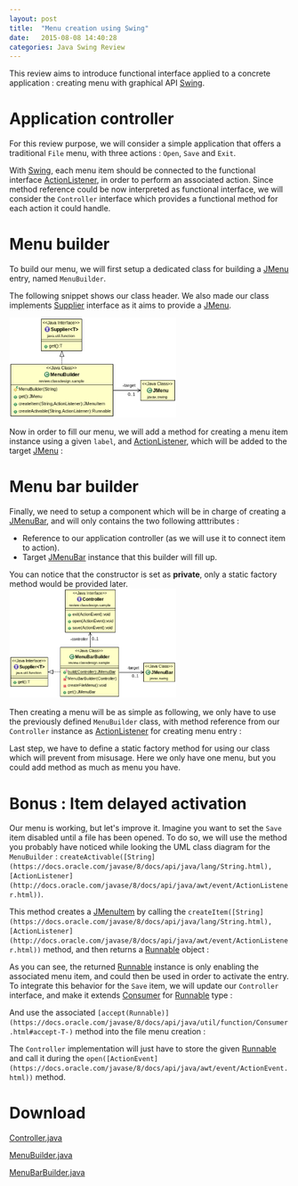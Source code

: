 ```yaml
---
layout: post
title:  "Menu creation using Swing"
date:   2015-08-08 14:40:28
categories: Java Swing Review
---
```



This review aims to introduce functional interface applied to a concrete application : creating menu with graphical API [Swing](https://docs.oracle.com/javase/tutorial/uiswing/).


# Application controller


For this review purpose, we will consider a simple application that offers a traditional ``File`` menu, with three actions : 
``Open``, ``Save`` and ``Exit``.


With [Swing](https://docs.oracle.com/javase/tutorial/uiswing/), each menu item should be connected to the functional interface [ActionListener](http://docs.oracle.com/javase/8/docs/api/java/awt/event/ActionListener.html), in order to perform an associated action. Since method reference could be now interpreted as functional interface, we will consider the ``Controller`` interface which provides a functional method for each action it could handle.


<script src="https://gist.github.com/Faylixe/0e8a9f92d0791c3a7777.js"></script>


# Menu builder


To build our menu, we will first setup a dedicated class for building a [JMenu](http://docs.oracle.com/javase/8/docs/api/javax/swing/JMenu.html) entry, named ``MenuBuilder``.


The following snippet shows our class header. We also made our class implements [Supplier](https://docs.oracle.com/javase/8/docs/api/java/util/function/Supplier.html) interface as it aims to provide a  [JMenu](http://docs.oracle.com/javase/8/docs/api/javax/swing/JMenu.html).

<a href="/images/review/menu-creation-using-swing/menubuilder.png">
<img src="/images/review/menu-creation-using-swing/menubuilder.png" class="img-responsive img-thumbnail" style="max-width: 300px;" /></a>

<script src="https://gist.github.com/Faylixe/b4bc013cb81cefeec83e.js"></script>

Now in order to fill our menu, we will add a method for creating a menu item instance using a given ``label``, and [ActionListener](http://docs.oracle.com/javase/8/docs/api/java/awt/event/ActionListener.html), which will be added to the target [JMenu](http://docs.oracle.com/javase/8/docs/api/javax/swing/JMenu.html) :

<script src="https://gist.github.com/Faylixe/4ed4f4f776afb9734066.js"></script>

# Menu bar builder

Finally, we need to setup a component which will be in charge of creating a [JMenuBar](http://docs.oracle.com/javase/8/docs/api/javax/swing/JMenuBar.html), and will only contains the two following atttributes :

* Reference to our application controller (as we will use it to connect item to action).
* Target [JMenuBar](http://docs.oracle.com/javase/8/docs/api/javax/swing/JMenuBar.html) instance that this builder will fill up.

<div class="alert alert-info">You can notice that the constructor is set as <b>private</b>, only a static factory method would be provided later.</div>
</div>

<a href="/images/review/menu-creation-using-swing/menubarbuilder.png">
<img src="/images/review/menu-creation-using-swing/menubarbuilder.png" class="img-responsive img-thumbnail" style="max-width: 300px;" /></a>

Then creating a menu will be as simple as following, we only have to use the previously defined ``MenuBuilder`` class, with method reference from our ``Controller`` instance as [ActionListener](http://docs.oracle.com/javase/8/docs/api/java/awt/event/ActionListener.html) for creating menu entry :

<script src="https://gist.github.com/Faylixe/9f70951e3501b3d4d960.js"></script>

Last step, we have to define a static factory method for using our class which will prevent from misusage. Here we only have one menu, but you could add method as much as menu you have.

<script src="https://gist.github.com/Faylixe/88ca1f0082ef24f29a13.js"></script>

# Bonus : Item delayed activation

Our menu is working, but let's improve it. Imagine you want to set the ``Save`` item disabled until a file has been opened. To do so, we will use the method you probably have noticed while looking the UML class diagram for the ``MenuBuilder`` : ``createActivable([String](https://docs.oracle.com/javase/8/docs/api/java/lang/String.html), [ActionListener](http://docs.oracle.com/javase/8/docs/api/java/awt/event/ActionListener.html))``.

This method creates a [JMenuItem](http://docs.oracle.com/javase/8/docs/api/javax/swing/JMenuItem.html) by calling the ``createItem([String](https://docs.oracle.com/javase/8/docs/api/java/lang/String.html), [ActionListener](http://docs.oracle.com/javase/8/docs/api/java/awt/event/ActionListener.html))`` method, and then returns a [Runnable](https://docs.oracle.com/javase/8/docs/api/java/lang/Runnable.html) object :

<script src="https://gist.github.com/Faylixe/4f823121e559bbb2e12c.js"></script>

As you can see, the returned [Runnable](https://docs.oracle.com/javase/8/docs/api/java/lang/Runnable.html) instance is only enabling the associated menu item, and could then be used in order to activate the entry. To integrate this behavior for the ``Save`` item, we will update our ``Controller`` interface, and make it extends [Consumer](https://docs.oracle.com/javase/8/docs/api/java/util/function/Consumer.html) for [Runnable](https://docs.oracle.com/javase/8/docs/api/java/lang/Runnable.html) type :

<script src="https://gist.github.com/Faylixe/adb10f84b0b5dd85bbd2.js"></script>

And use the associated ``[accept(Runnable)](https://docs.oracle.com/javase/8/docs/api/java/util/function/Consumer.html#accept-T-)`` method into the file menu creation :

<script src="https://gist.github.com/Faylixe/1903c2249384d048bfbf.js"></script>

The ``Controller`` implementation will just have to store the given [Runnable](https://docs.oracle.com/javase/8/docs/api/java/lang/Runnable.html) and call it during the ``open([ActionEvent](https://docs.oracle.com/javase/8/docs/api/java/awt/event/ActionEvent.html))`` method.

# Download

<span class="glyphicon glyphicon-download-alt" aria-hidden="true"></span> [Controller.java](/download/snippet/menu-creation-with-swing/Controller.java)

<span class="glyphicon glyphicon-download-alt" aria-hidden="true"></span>[MenuBuilder.java](/download/snippet/menu-creation-with-swing/MenuBuilder.java)

<span class="glyphicon glyphicon-download-alt" aria-hidden="true"></span> [MenuBarBuilder.java](/download/snippet/menu-creation-with-swing/MenuBarBuilder.java)
